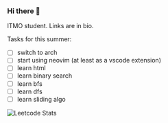 ### Hi there 👋

ITMO student. Links are in bio.

Tasks for this summer:
- [ ] switch to arch
- [ ] start using neovim (at least as a vscode extension)
- [ ] learn html
- [ ] learn binary search
- [ ] learn bfs
- [ ] learn dfs
- [ ] learn sliding algo

![Leetcode Stats](https://leetcard.jacoblin.cool/Fuverald?ext=heatmap)
<!--
**fefumo/fefumo** is a ✨ _special_ ✨ repository because its `README.md` (this file) appears on your GitHub profile.

Here are some ideas to get you started:

- 🔭 I’m currently working on ...
- 🌱 I’m currently learning ...
- 👯 I’m looking to collaborate on ...
- 🤔 I’m looking for help with ...
- 💬 Ask me about ...
- 📫 How to reach me: ...
- 😄 Pronouns: ...
- ⚡ Fun fact: ...
-->
